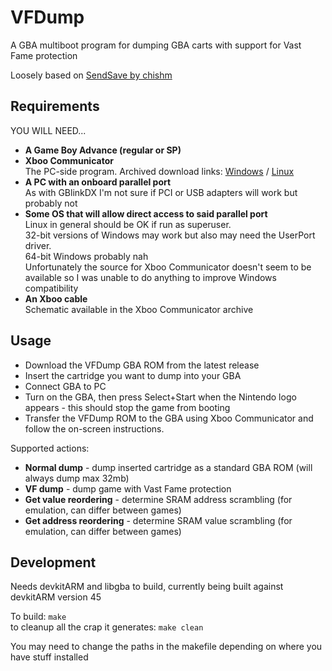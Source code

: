 VFDump
======
A GBA multiboot program for dumping GBA carts with support for Vast Fame protection

Loosely based on [SendSave by chishm](https://www.chishm.com/SendSave/index.html)

Requirements
------------
YOU WILL NEED...

* **A Game Boy Advance (regular or SP)**  
* **Xboo Communicator**  
  The PC-side program. Archived download links:
  [Windows](http://web.archive.org/web/20091218212855/http://www.devkitpro.org/xcomms_win32.tar.bz2) /
  [Linux](http://web.archive.org/web/20091218212855/http://www.devkitpro.org/xcomms_linux.tar.bz2)
* **A PC with an onboard parallel port**  
  As with GBlinkDX I'm not sure if PCI or USB adapters will work but probably not
* **Some OS that will allow direct access to said parallel port**  
  Linux in general should be OK if run as superuser.  
  32-bit versions of Windows may work but also may need the UserPort driver.  
  64-bit Windows probably nah  
  Unfortunately the source for Xboo Communicator doesn't seem to be available so I was unable to do anything to
  improve Windows compatibility
* **An Xboo cable**  
  Schematic available in the Xboo Communicator archive

Usage
-----
* Download the VFDump GBA ROM from the latest release
* Insert the cartridge you want to dump into your GBA
* Connect GBA to PC
* Turn on the GBA, then press Select+Start when the Nintendo logo appears - this should stop the game from booting
* Transfer the VFDump ROM to the GBA using Xboo Communicator and follow the on-screen instructions.

Supported actions:
* **Normal dump** - dump inserted cartridge as a standard GBA ROM (will always dump max 32mb)
* **VF dump** - dump game with Vast Fame protection
* **Get value reordering** - determine SRAM address scrambling (for emulation, can differ between games)
* **Get address reordering** - determine SRAM value scrambling (for emulation, can differ between games)

Development
-----------
Needs devkitARM and libgba to build, currently being built against devkitARM version 45

To build: `make`  
to cleanup all the crap it generates: `make clean`

You may need to change the paths in the makefile depending on where you have stuff installed
